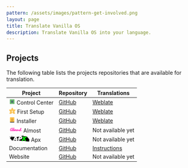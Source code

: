 ```yaml
---
pattern: /assets/images/pattern-get-involved.png
layout: page
title: Translate Vanilla OS
description: Translate Vanilla OS into your language.
---
```


## Projects
The following table lists the projects repositories that are available for translation.

| Project | Repository | Translations |
| ------- | ---------- | ------------ |
| <img src="/assets/images/icons/control-center.svg" height="16" /> Control Center | [GitHub](https://github.com/Vanilla-OS/vanilla-control-center) | [Weblate](https://hosted.weblate.org/projects/vanilla-os/control-center/) |
| <img src="/assets/images/icons/first-setup.svg" height="16" /> First Setup | [GitHub](https://github.com/Vanilla-OS/first-setup) | [Weblate](https://hosted.weblate.org/projects/vanilla-os/first-setup/) |
| <img src="/assets/images/icons/installer.svg" height="16" /> Installer | [GitHub](https://github.com/Vanilla-OS/vanilla-installer) | [Weblate](https://hosted.weblate.org/projects/vanilla-os/installer/) |
| <img src="/assets/images/icons/almost.png" height="16" /> Almost | [GitHub](https://github.com/Vanilla-OS/Almost) | Not available yet |
| <img src="/assets/images/icons/apx.png" height="16" /> Apx | [GitHub](https://github.com/Vanilla-OS/Apx) | Not available yet |
| Documentation | [GitHub](https://github.com/vanilla-os/documentation) | [Instructions](https://github.com/Vanilla-OS/documentation/blob/main/TRANSLATE.md) |
| Website | [GitHub](https://github.com/Vanilla-OS/website) | Not available yet |
